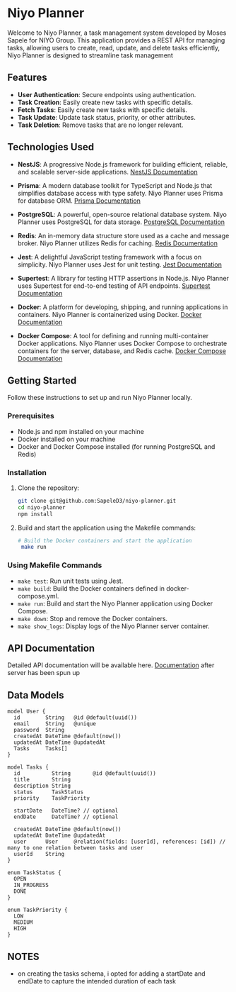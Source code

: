 # Niyo Planner

Welcome to Niyo Planner, a task management system developed by Moses Sapele for NIYO Group. This application provides a REST API for managing tasks, allowing users to create, read, update, and delete tasks efficiently, Niyo Planner is designed to streamline task management

## Features

- **User Authentication**: Secure endpoints using authentication.
- **Task Creation**: Easily create new tasks with specific details.
- **Fetch Tasks**: Easily create new tasks with specific details.
- **Task Update**: Update task status, priority, or other attributes.
- **Task Deletion**: Remove tasks that are no longer relevant.

## Technologies Used

- **NestJS**: A progressive Node.js framework for building efficient, reliable, and scalable server-side applications. [NestJS Documentation](https://nestjs.com/)
- **Prisma**: A modern database toolkit for TypeScript and Node.js that simplifies database access with type safety. Niyo Planner uses Prisma for database ORM. [Prisma Documentation](https://www.prisma.io/docs/)
- **PostgreSQL**: A powerful, open-source relational database system. Niyo Planner uses PostgreSQL for data storage. [PostgreSQL Documentation](https://www.postgresql.org/docs/)

- **Redis**: An in-memory data structure store used as a cache and message broker. Niyo Planner utilizes Redis for caching. [Redis Documentation](https://redis.io/documentation)

- **Jest**: A delightful JavaScript testing framework with a focus on simplicity. Niyo Planner uses Jest for unit testing. [Jest Documentation](https://jestjs.io/docs/en/getting-started)

- **Supertest**: A library for testing HTTP assertions in Node.js. Niyo Planner uses Supertest for end-to-end testing of API endpoints. [Supertest Documentation](https://github.com/visionmedia/supertest)

- **Docker**: A platform for developing, shipping, and running applications in containers. Niyo Planner is containerized using Docker. [Docker Documentation](https://docs.docker.com/)

- **Docker Compose**: A tool for defining and running multi-container Docker applications. Niyo Planner uses Docker Compose to orchestrate containers for the server, database, and Redis cache. [Docker Compose Documentation](https://docs.docker.com/compose/)

## Getting Started

Follow these instructions to set up and run Niyo Planner locally.

### Prerequisites

- Node.js and npm installed on your machine
- Docker installed on your machine
- Docker and Docker Compose installed (for running PostgreSQL and Redis)

### Installation

1. Clone the repository:

   ```bash
   git clone git@github.com:SapeleD3/niyo-planner.git
   cd niyo-planner
   npm install

   ```

2. Build and start the application using the Makefile commands:

   ```bash
   # Build the Docker containers and start the application
    make run
   ```

### Using Makefile Commands

- `make test`: Run unit tests using Jest.
- `make build`: Build the Docker containers defined in docker-compose.yml.
- `make run`: Build and start the Niyo Planner application using Docker Compose.
- `make down`: Stop and remove the Docker containers.
- `make show_logs`: Display logs of the Niyo Planner server container.

## API Documentation

Detailed API documentation will be available here. [Documentation](http://localhost:3000/api#/) after server has been spun up

## Data Models

```
model User {
  id        String   @id @default(uuid())
  email     String   @unique
  password  String
  createdAt DateTime @default(now())
  updatedAt DateTime @updatedAt
  Tasks     Tasks[]
}

model Tasks {
  id          String       @id @default(uuid())
  title       String
  description String
  status      TaskStatus
  priority    TaskPriority

  startDate   DateTime? // optional
  endDate     DateTime? // optional

  createdAt DateTime @default(now())
  updatedAt DateTime @updatedAt
  user      User     @relation(fields: [userId], references: [id]) // many to one relation between tasks and user
  userId    String
}

enum TaskStatus {
  OPEN
  IN_PROGRESS
  DONE
}

enum TaskPriority {
  LOW
  MEDIUM
  HIGH
}

```

## NOTES

- on creating the tasks schema, i opted for adding a startDate and endDate to capture the intended duration of each task
